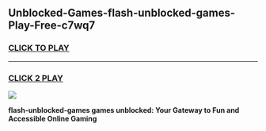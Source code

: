 
## Unblocked-Games-flash-unblocked-games-Play-Free-c7wq7
<h3>
<a href="https://premium76.site?title=flash-unblocked-games&ref=21A">CLICK TO PLAY</a></h3>
<hr>

<h3>
<a href="https://premium76.site?title=flash-unblocked-games&ref=21A">CLICK 2 PLAY</a>
  
</h3>

<a href="https://premium76.site?title=flash-unblocked-games&ref=21A"><img src="https://clearcache.store/games.png"></a>


**flash-unblocked-games games unblocked: Your Gateway to Fun and Accessible Online Gaming**
